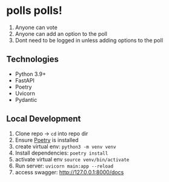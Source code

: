 # polls polls!
1. Anyone can vote
2. Anyone can add an option to the poll
3. Dont need to be logged in unless adding options to the poll

## Technologies
- Python 3.9+
- FastAPI
- Poetry
- Uvicorn
- Pydantic

## Local Development
1. Clone repo -> `cd` into repo dir
2. Ensure [Poetry](https://python-poetry.org/) is installed 
3. create virtual env: `python3 -m venv venv`
4. Install dependencies: `poetry install`
5. activate virtual env `source venv/bin/activate`
6. Run server: `uvicorn main:app --reload`
7. access swagger: http://127.0.0.1:8000/docs
